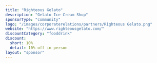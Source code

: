 ```yaml
---
title: "Righteous Gelato"
description: "Gelato Ice Cream Shop"
sponsorType: "community"
logo: "/images/corporaterelations/partners/Righteous Gelato.png"
website: "https://www.righteousgelato.com/"
discountCategory: "fooddrink"
discount:
  short: 10%
  detail: 10% off in person
layout: "sponsor"
---
```


